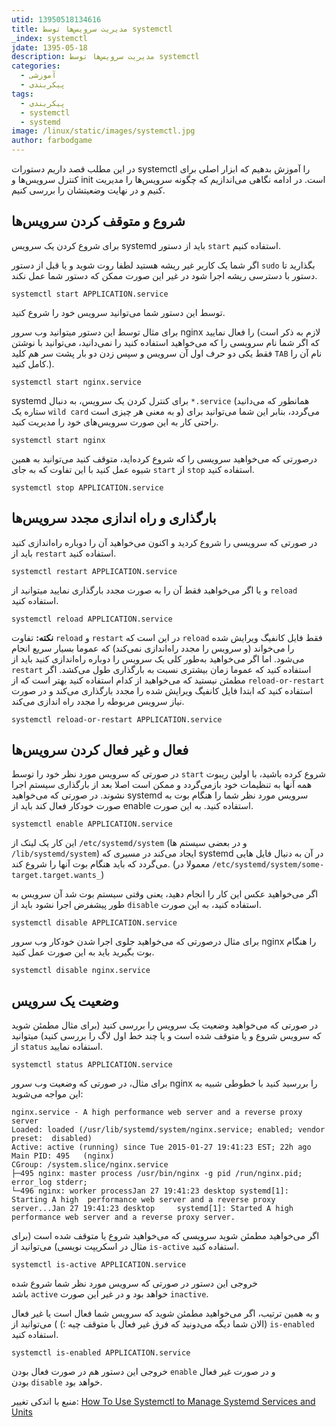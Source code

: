 ```yaml
---
utid: 13950518134616
title: مدیریت سرویس‌ها توسط systemctl
_index: systemctl
jdate: 1395-05-18
description: مدیریت سرویس‌ها توسط systemctl
categories:
  - آموزشی
  - پیکربندی
tags:
  - پیکربندی
  - systemctl
  - systemd
image: /linux/static/images/systemctl.jpg
author: farbodgame
---
```

در این مطلب قصد داریم دستورات systemctl را آموزش بدهیم که ابزار اصلی برای کنترل سرویس‌ها و init است. در ادامه نگاهی می‌اندازیم که چگونه سرویس‌ها را مدیریت کنیم و در نهایت وضعیتشان را بررسی کنیم.

## شروع و متوقف کردن سرویس‌ها

برای شروع کردن یک سرویس systemd باید از دستور `start`
استفاده کنیم.

اگر شما یک کاربر غیر ریشه هستید لطفا روت شوید و یا قبل از دستور `sudo` بگذارید تا دستور با دسترسی ریشه اجرا شود در غیر این صورت ممکن که دستور شما عمل نکند.

    systemctl start APPLICATION.service

توسط این دستور شما می‌توانید سرویس خود را شروع کنید.

 برای مثال توسط این دستور میتوانید وب سرور nginx را فعال نمایید (لازم به ذکر است که اگر شما نام سرویسی را که می‌خواهید استفاده کنید را نمی‌دانید، می‌توانید با نوشتن فقط یکی دو حرف اول آن سرویس و سپس زدن دو بار پشت سر هم کلید `TAB` نام آن را کامل کنید.).

    systemctl start nginx.service

systemd برای کنترل کردن یک سرویس، به دنبال `*.service` (همانطور که می‌دانید ستاره یک `wild card` و به معنی هر چیزی است) می‌گردد، بنابر این شما می‌توانید برای راحتی کار به این صورت سرویس‌های خود را مدیریت کنید.

	systemctl start nginx

درصورتی که می‌خواهید سرویسی را که شروع کرده‌اید، متوقف
کنید می‌توانید به همین شیوه عمل کنید با این تفاوت که به جای `start` از `stop` استفاده کنید.

	systemctl stop APPLICATION.service

## بارگذاری و راه اندازی مجدد سرویس‌ها

در صورتی که سرویسی را شروع کردید و اکنون می‌خواهید آن را دوباره راه‌اندازی کنید باید از `restart` استفاده کنید.

	systemctl restart APPLICATION.service

و یا اگر می‌خواهید فقط آن را به صورت مجدد بارگذاری نمایید میتوانید از `reload` استفاده کنید.

	systemctl reload APPLICATION.service

 **​نکته:** تفاوت `reload` و `restart` در این است که `reload` فقط فایل کانفیگ ویرایش شده را می‌خواند (و سرویس را مجدد راه‌اندازی نمی‌کند) که عموما بسیار سریع انجام می‌شود. اما اگر می‌خواهید به‌طور کلی یک سرویس را دوباره راه‌اندازی کنید باید از `restart` استفاده کنید که عموما زمان بیشتری نسبت به بارگذاری طول می‌کشد. اگر مطمئن نیستید که می‌خواهید از کدام استفاده کنید بهتر است که از `reload-or-restart` استفاده کنید که ابتدا فایل کانفیگ ویرایش شده را مجدد بارگذاری می‌کند و در صورت نیاز سرویس مربوطه را مجدد راه اندازی می‌کند.

	systemctl reload-or-restart APPLICATION.service

## فعال و غیر فعال کردن سرویس‌ها

در صورتی که سرویس مورد نظر خود را توسط `start` شروع کرده باشید، با اولین ریبوت همه آنها به تنظیمات خود بازمی‌گردد و ممکن است اصلا بعد از بارگذاری سیستم اجرا نشوند. در صورتی که می‌خواهید systemd سرویس مورد نظر شما را هنگام بوت به صورت خودکار فعال کند باید از enable استفاده کنید. به این صورت.

	systemctl enable APPLICATION.service

این کار یک لینک از `/etc/systemd/system` (و در بعضی سیستم ها `/lib/systemd/system`) ایجاد می‌کند در مسیری که systemd در آن به دنیال فایل هایی می‌گردد که باید هنگام بوت آنها را شروع کند. (معمولا در `/etc/systemd/system/some-target.target.wants​_`)

اگر می‌خواهید عکس این کار را انجام دهید، یعنی وقتی سیستم بوت شد آن سرویس به طور پیشفرض اجرا نشود باید از `disable` استفاده کنید، به این صورت.

	systemctl disable APPLICATION.service

برای مثال درصورتی که می‌خواهید جلوی اجرا شدن خودکار وب سرور nginx را هنگام بوت بگیرید باید به این صورت عمل کنید.

	systemctl disable nginx.service

## وضعیت یک سرویس

در صورتی که می‌خواهید وضعیت یک سرویس را بررسی کنید (برای مثال مطمئن شوید که سرویس شروع و یا متوقف شده است و یا چند خط اول لاگ را بررسی کنید) میتوانید از `status` استفاده نمایید.


	systemctl status APPLICATION.service

برای مثال، در صورتی که وضعیت وب سرور nginx را بررسید کنید با خطوطی شبیه به این مواجه می‌شوید:

    nginx.service - A high performance web server and a reverse proxy server
    Loaded: loaded (/usr/lib/systemd/system/nginx.service; enabled; vendor preset:  disabled)
    Active: active (running) since Tue 2015-01-27 19:41:23 EST; 22h ago Main PID: 495   (nginx)
    CGroup: /system.slice/nginx.service
    ├─495 nginx: master process /usr/bin/nginx -g pid /run/nginx.pid; error_log stderr;
    └─496 nginx: worker processJan 27 19:41:23 desktop systemd[1]: Starting A high  performance web server and a reverse proxy server...Jan 27 19:41:23 desktop     systemd[1]: Started A high performance web server and a reverse proxy server.

اگر می‌خواهید مطمئن شوید سرویسی که می‌خواهید شروع یا متوقف شده است (برای مثال در اسکریپت نویسی) می‌توانید از `is-active` استفاده کنید.

	systemctl is-active APPLICATION.service

خروجی این دستور در صورتی که سرویس مورد نظر شما شروع شده باشد `active` خواهد بود و در غیر این صورت `inactive`.

و به همین ترتیب، اگر می‌خواهید مطمئن شوید که سرویس شما فعال است یا غیر فعال (الان شما دیگه می‌دونید که فرق غیر فعال با متوقف چیه :) ) می‌توانید از `is-enabled` استفاده کنید.

	systemctl is-enabled APPLICATION.service

خروجی این دستور هم در صورت فعال بودن `enable` و در صورت غیر فعال بودن `disable` خواهد بود.

منبع با اندکی تغییر:
[How To Use Systemctl to Manage Systemd Services and Units](https://www.digitalocean.com/community/tutorials/how-to-use-systemctl-to-manage-systemd-services-and-units)
